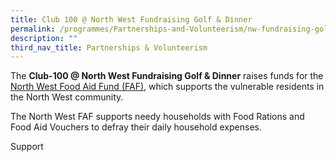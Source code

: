 ```yaml
---
title: Club 100 @ North West Fundraising Golf & Dinner
permalink: /programmes/Partnerships-and-Volunteerism/nw-fundraising-golf
description: ""
third_nav_title: Partnerships & Volunteerism
---
```

The **Club-100 @ North West Fundraising Golf & Dinner** raises funds for the [North West Food Aid Fund (FAF)](https://northwest.cdc.gov.sg/programmes/assisting-the-needy/northwest-food-aid-fund), which supports the vulnerable residents in the North West community. 

The North West FAF supports needy households with Food Rations and Food Aid Vouchers to defray their daily household expenses.

Support